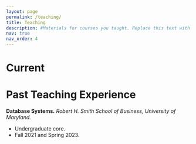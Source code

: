 ```yaml
---
layout: page
permalink: /teaching/
title: Teaching
description: #Materials for courses you taught. Replace this text with your description.
nav: true
nav_order: 4
---
```


# Current

<!-- Placeholder example -->
<!-- - *[Add current course title here]* -->

# Past Teaching Experience
**Database Systems.**
*Robert H. Smith School of Business, University of Maryland.*
- Undergraduate core.
- Fall 2021 and Spring 2023.

<!-- Placeholder example -->
<!-- - *[Add past course title here]* -->
